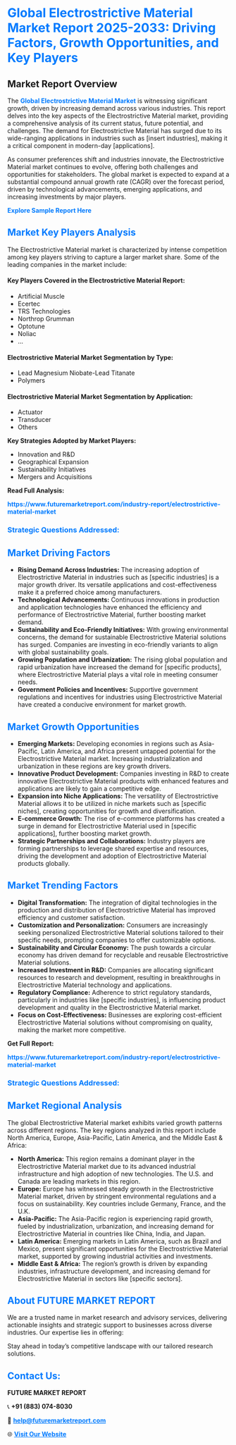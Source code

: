 <h1 style="color: #007BFF;">Global Electrostrictive Material Market Report 2025-2033: Driving Factors, Growth Opportunities, and Key Players</h1>

<section id="overview">
<h2>Market Report Overview</h2>
<p>The <a href="https://www.futuremarketreport.com/industry-report/electrostrictive-material-market" style="color: #007BFF; text-decoration: none;"><strong>Global Electrostrictive Material Market</strong></a> is witnessing significant growth, driven by increasing demand across various industries. This report delves into the key aspects of the Electrostrictive Material market, providing a comprehensive analysis of its current status, future potential, and challenges. The demand for Electrostrictive Material has surged due to its wide-ranging applications in industries such as [insert industries], making it a critical component in modern-day [applications].</p>
<p>As consumer preferences shift and industries innovate, the Electrostrictive Material market continues to evolve, offering both challenges and opportunities for stakeholders. The global market is expected to expand at a substantial compound annual growth rate (CAGR) over the forecast period, driven by technological advancements, emerging applications, and increasing investments by major players.</p>
</section>

<section id="overview">
<p><a href="https://www.futuremarketreport.com/request-sample/reportId=82901" style="color: #007BFF; text-decoration: none;"><strong>Explore Sample Report Here</strong></a></p>
</section>

<section id="key-players">
<h2 style="color: #007BFF;">Market Key Players Analysis</h2>
<p>The Electrostrictive Material market is characterized by intense competition among key players striving to capture a larger market share. Some of the leading companies in the market include:</p>
<h4>Key Players Covered in the Electrostrictive Material Report:</h4>
<ul><li>Artificial Muscle</li><li>Ecertec</li><li>TRS Technologies</li><li>Northrop Grumman</li><li>Optotune</li><li>Noliac</li><li>...</li></ul>
<h4>Electrostrictive Material Market Segmentation by Type:</h4>
<ul><li>Lead Magnesium Niobate-Lead Titanate</li><li>Polymers</li></ul>

<h4>Electrostrictive Material Market Segmentation by Application:</h4>
<ul><li>Actuator</li><li>Transducer</li><li>Others</li></ul>
<p><strong>Key Strategies Adopted by Market Players:</strong></p>
<ul>
<li>Innovation and R&D</li>
<li>Geographical Expansion</li>
<li>Sustainability Initiatives</li>
<li>Mergers and Acquisitions</li>
</ul>
</section>

<section>
<p><strong>Read Full Analysis: </strong></p><a href="https://www.futuremarketreport.com/industry-report/electrostrictive-material-market" style="color: #007BFF; text-decoration: none;"><strong>https://www.futuremarketreport.com/industry-report/electrostrictive-material-market</strong></a>
<h3 style="color: #007BFF;">Strategic Questions Addressed:</h3>
</section>

<section id="driving-factors">
<h2 style="color: #007BFF;">Market Driving Factors</h2>
<ul>
<li><strong>Rising Demand Across Industries:</strong> The increasing adoption of Electrostrictive Material in industries such as [specific industries] is a major growth driver. Its versatile applications and cost-effectiveness make it a preferred choice among manufacturers.</li>
<li><strong>Technological Advancements:</strong> Continuous innovations in production and application technologies have enhanced the efficiency and performance of Electrostrictive Material, further boosting market demand.</li>
<li><strong>Sustainability and Eco-Friendly Initiatives:</strong> With growing environmental concerns, the demand for sustainable Electrostrictive Material solutions has surged. Companies are investing in eco-friendly variants to align with global sustainability goals.</li>
<li><strong>Growing Population and Urbanization:</strong> The rising global population and rapid urbanization have increased the demand for [specific products], where Electrostrictive Material plays a vital role in meeting consumer needs.</li>
<li><strong>Government Policies and Incentives:</strong> Supportive government regulations and incentives for industries using Electrostrictive Material have created a conducive environment for market growth.</li>
</ul>
</section>

<section id="growth-opportunities">
<h2 style="color: #007BFF;">Market Growth Opportunities</h2>
<ul>
<li><strong>Emerging Markets:</strong> Developing economies in regions such as Asia-Pacific, Latin America, and Africa present untapped potential for the Electrostrictive Material market. Increasing industrialization and urbanization in these regions are key growth drivers.</li>
<li><strong>Innovative Product Development:</strong> Companies investing in R&D to create innovative Electrostrictive Material products with enhanced features and applications are likely to gain a competitive edge.</li>
<li><strong>Expansion into Niche Applications:</strong> The versatility of Electrostrictive Material allows it to be utilized in niche markets such as [specific niches], creating opportunities for growth and diversification.</li>
<li><strong>E-commerce Growth:</strong> The rise of e-commerce platforms has created a surge in demand for Electrostrictive Material used in [specific applications], further boosting market growth.</li>
<li><strong>Strategic Partnerships and Collaborations:</strong> Industry players are forming partnerships to leverage shared expertise and resources, driving the development and adoption of Electrostrictive Material products globally.</li>
</ul>
</section>

<section id="trending-factors">
<h2 style="color: #007BFF;">Market Trending Factors</h2>
<ul>
<li><strong>Digital Transformation:</strong> The integration of digital technologies in the production and distribution of Electrostrictive Material has improved efficiency and customer satisfaction.</li>
<li><strong>Customization and Personalization:</strong> Consumers are increasingly seeking personalized Electrostrictive Material solutions tailored to their specific needs, prompting companies to offer customizable options.</li>
<li><strong>Sustainability and Circular Economy:</strong> The push towards a circular economy has driven demand for recyclable and reusable Electrostrictive Material solutions.</li>
<li><strong>Increased Investment in R&D:</strong> Companies are allocating significant resources to research and development, resulting in breakthroughs in Electrostrictive Material technology and applications.</li>
<li><strong>Regulatory Compliance:</strong> Adherence to strict regulatory standards, particularly in industries like [specific industries], is influencing product development and quality in the Electrostrictive Material market.</li>
<li><strong>Focus on Cost-Effectiveness:</strong> Businesses are exploring cost-efficient Electrostrictive Material solutions without compromising on quality, making the market more competitive.</li>
</ul>
</section>

<section>
<p><strong>Get Full Report: </strong></p><a href="https://www.futuremarketreport.com/industry-report/electrostrictive-material-market" style="color: #007BFF; text-decoration: none;"><strong>https://www.futuremarketreport.com/industry-report/electrostrictive-material-market</strong></a>
<h3 style="color: #007BFF;">Strategic Questions Addressed:</h3>
</section>


<section id="regional-analysis">
<h2 style="color: #007BFF;">Market Regional Analysis</h2>
<p>The global Electrostrictive Material market exhibits varied growth patterns across different regions. The key regions analyzed in this report include North America, Europe, Asia-Pacific, Latin America, and the Middle East & Africa:</p>
<ul>
<li><strong>North America:</strong> This region remains a dominant player in the Electrostrictive Material market due to its advanced industrial infrastructure and high adoption of new technologies. The U.S. and Canada are leading markets in this region.</li>
<li><strong>Europe:</strong> Europe has witnessed steady growth in the Electrostrictive Material market, driven by stringent environmental regulations and a focus on sustainability. Key countries include Germany, France, and the U.K.</li>
<li><strong>Asia-Pacific:</strong> The Asia-Pacific region is experiencing rapid growth, fueled by industrialization, urbanization, and increasing demand for Electrostrictive Material in countries like China, India, and Japan.</li>
<li><strong>Latin America:</strong> Emerging markets in Latin America, such as Brazil and Mexico, present significant opportunities for the Electrostrictive Material market, supported by growing industrial activities and investments.</li>
<li><strong>Middle East & Africa:</strong> The region’s growth is driven by expanding industries, infrastructure development, and increasing demand for Electrostrictive Material in sectors like [specific sectors].</li>
</ul>
</section>

<footer>
<h2 style="color: #007BFF;">About FUTURE MARKET REPORT</h2>
<p>We are a trusted name in market research and advisory services, delivering actionable insights and strategic support to businesses across diverse industries. Our expertise lies in offering:</p>

<p>Stay ahead in today’s competitive landscape with our tailored research solutions.</p>

<h2 style="color: #007BFF;">Contact Us:</h2>
<p><strong>FUTURE MARKET REPORT</strong></p>
<p>📞 <strong>+91 (883) 074-8030</strong></p>
<p>📧 <strong><a href="mailto:help@futuremarketreport.com" style="color: #007BFF;">help@futuremarketreport.com</a></strong></p>
<p>🌐 <strong><a href="https://www.futuremarketreport.com/" style="color: #007BFF;">Visit Our Website</a></strong></p>
</footer>